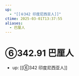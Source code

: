 ```yaml
---
up:
  - "[[⑥342 印度尼西亚人]]"
ctime: 2025-03-01T13:37:55
aliases:
  - 巴厘人
---
```


# ⑥342.91 巴厘人

- up: [[⑥342 印度尼西亚人]]

